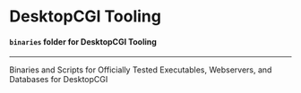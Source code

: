 # DesktopCGI Tooling
#### `binaries` folder for DesktopCGI Tooling

--------------------------------------------


Binaries and Scripts for Officially Tested Executables, Webservers, and Databases for DesktopCGI
